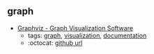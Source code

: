 graph 
---
* [Graphviz - Graph Visualization Software](https://graphviz.org/)
    * tags: [graph](../tags/graph.md), [visualization](../tags/visualization.md), [documentation](../tags/documentation.md)
    * :octocat: [github url](https://gitlab.com/graphviz/graphviz/)
